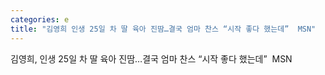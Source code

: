 ```yaml
---
categories: e
title: "김영희 인생 25일 차 딸 육아 진땀…결국 엄마 찬스 “시작 좋다 했는데”  MSN"
---
```

김영희, 인생 25일 차 딸 육아 진땀…결국 엄마 찬스 “시작 좋다 했는데”&nbsp;&nbsp;MSN